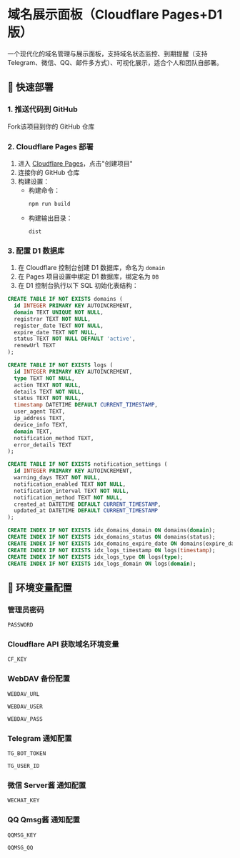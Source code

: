 # 域名展示面板（Cloudflare Pages+D1 版）

一个现代化的域名管理与展示面板，支持域名状态监控、到期提醒（支持 Telegram、微信、QQ、邮件多方式）、可视化展示，适合个人和团队自部署。

## 🚀 快速部署

### 1. 推送代码到 GitHub
Fork该项目到你的 GitHub 仓库

### 2. Cloudflare Pages 部署
1. 进入 [Cloudflare Pages](https://dash.cloudflare.com/?to=/:account/pages)，点击"创建项目"
2. 连接你的 GitHub 仓库
3. 构建设置：
   - 构建命令：
     ```
     npm run build
     ```
   - 构建输出目录：
     ```
     dist
     ```
### 3. 配置 D1 数据库
1. 在 Cloudflare 控制台创建 D1 数据库，命名为 `domain`
2. 在 Pages 项目设置中绑定 D1 数据库，绑定名为 `DB`
3. 在 D1 控制台执行以下 SQL 初始化表结构：

```sql
CREATE TABLE IF NOT EXISTS domains (
  id INTEGER PRIMARY KEY AUTOINCREMENT,
  domain TEXT UNIQUE NOT NULL,
  registrar TEXT NOT NULL,
  register_date TEXT NOT NULL,
  expire_date TEXT NOT NULL,
  status TEXT NOT NULL DEFAULT 'active',
  renewUrl TEXT
);

CREATE TABLE IF NOT EXISTS logs (
  id INTEGER PRIMARY KEY AUTOINCREMENT,
  type TEXT NOT NULL,
  action TEXT NOT NULL,
  details TEXT NOT NULL,
  status TEXT NOT NULL,
  timestamp DATETIME DEFAULT CURRENT_TIMESTAMP,
  user_agent TEXT,
  ip_address TEXT,
  device_info TEXT,
  domain TEXT,
  notification_method TEXT,
  error_details TEXT
);

CREATE TABLE IF NOT EXISTS notification_settings (
  id INTEGER PRIMARY KEY AUTOINCREMENT,
  warning_days TEXT NOT NULL,
  notification_enabled TEXT NOT NULL,
  notification_interval TEXT NOT NULL,
  notification_method TEXT NOT NULL,
  created_at DATETIME DEFAULT CURRENT_TIMESTAMP,
  updated_at DATETIME DEFAULT CURRENT_TIMESTAMP
);

CREATE INDEX IF NOT EXISTS idx_domains_domain ON domains(domain);
CREATE INDEX IF NOT EXISTS idx_domains_status ON domains(status);
CREATE INDEX IF NOT EXISTS idx_domains_expire_date ON domains(expire_date);
CREATE INDEX IF NOT EXISTS idx_logs_timestamp ON logs(timestamp);
CREATE INDEX IF NOT EXISTS idx_logs_type ON logs(type);
CREATE INDEX IF NOT EXISTS idx_logs_domain ON logs(domain);
```

## 🔧 环境变量配置
### 管理员密码
```
PASSWORD
```
### Cloudflare API 获取域名环境变量
```
CF_KEY
```
### WebDAV 备份配置
```
WEBDAV_URL
```
```
WEBDAV_USER
```
```
WEBDAV_PASS
```
### Telegram 通知配置
```
TG_BOT_TOKEN
```
```
TG_USER_ID
```

### 微信 Server酱 通知配置
```
WECHAT_KEY
```
### QQ Qmsg酱 通知配置
```
QQMSG_KEY
```
```
QQMSG_QQ
```
